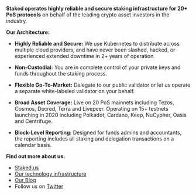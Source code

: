 **Staked operates highly reliable and secure staking infrastructure for 20+ PoS protocols** on behalf of the leading crypto asset investors in the industry.

**Our Architecture:**

* **Highly Reliable and Secure:**
We use Kubernetes to distribute across multiple cloud providers, and have never been slashed, hacked, or experienced extended downtime in 2+ years of operation.

* **Non-Custodial:**
You are in complete control of your private keys and funds throughout the staking process.

* **Flexible Go-To-Market:**
Delegate to our public validator or let us operate a separate white-labeled validator on your behalf.

* **Broad Asset Coverage:**
Live on 20 PoS mainnets including Tezos, Cosmos, Decred, Terra and Livepeer. Operating on 15+ testnets launching in 2020 including Polkadot, Cardano, Keep, NuCypher, Oasis and Centrifuge.

* **Block-Level Reporting:**
Designed for funds admins and accountants, the reporting includes all staking and delegation transactions on a calendar basis.

**Find out more about us:**
* [Staked.us](https://staked.us/)
* [Our technology infrastructure](https://staked.us/technology/)
* [Our Blog](https://blog.staked.us/blog)
* Follow us on [Twitter](https://twitter.com/staked_us)
